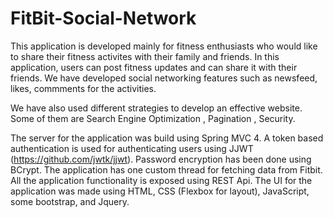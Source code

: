 # FitBit-Social-Network
This application is developed mainly for fitness enthusiasts who would like to share their fitness activites with their family and friends.
In this application, users can post fitness updates and can share it with their friends. We have developed social networking features such as newsfeed, likes, commments for the activities. 

We have also used different strategies to develop an effective website. Some of them are Search Engine Optimization , Pagination , Security.

The server for the application was build using Spring MVC 4. A token based authentication is used for authenticating users using JJWT (https://github.com/jwtk/jjwt). Password encryption has been done using BCrypt. The application has one custom thread for fetching data from Fitbit. All the application functionality is exposed using REST Api. The UI for the application was made using HTML, CSS (Flexbox for layout), JavaScript, some bootstrap, and Jquery.

